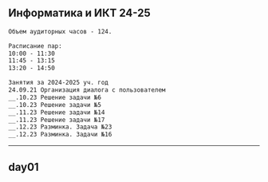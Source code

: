 ## Информатика и ИКТ 24-25  

```txt  
Объем аудиторных часов - 124.  

Расписание пар:  
10:00 - 11:30  
11:45 - 13:15  
13:20 - 14:50  
```  

```txt
Занятия за 2024-2025 уч. год
24.09.21 Организация диалога с пользователем
__.10.23 Решение задачи №6
__.10.23 Решение задачи №5
__.11.23 Решение задачи №14
__.11.23 Решение задачи №17
__.12.23 Разминка. Задача №23
__.12.23 Разминка. Задачи №16
```

---  

## day01  
